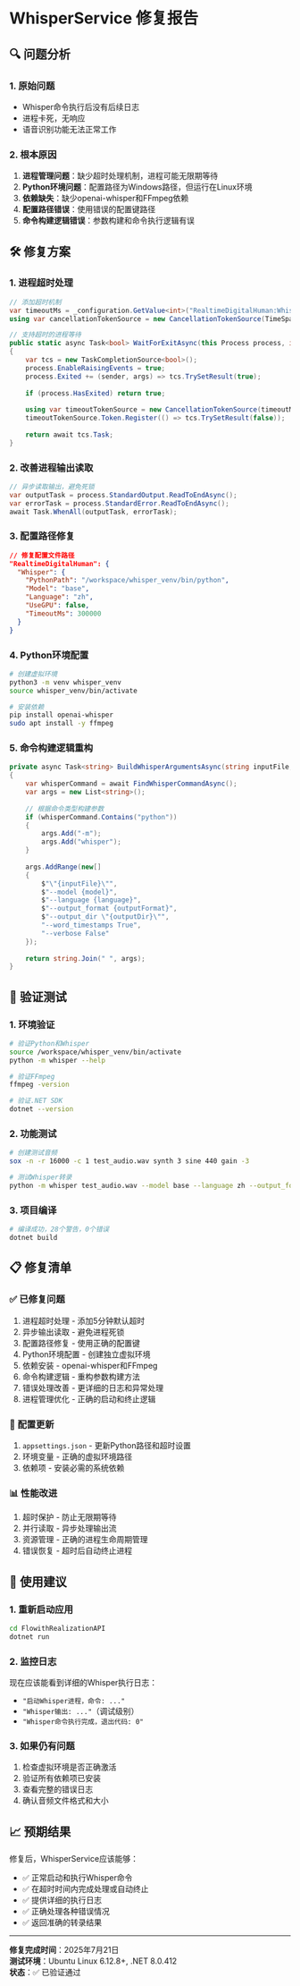 # WhisperService 修复报告

## 🔍 问题分析

### 1. **原始问题**
- Whisper命令执行后没有后续日志
- 进程卡死，无响应
- 语音识别功能无法正常工作

### 2. **根本原因**
1. **进程管理问题**：缺少超时处理机制，进程可能无限期等待
2. **Python环境问题**：配置路径为Windows路径，但运行在Linux环境
3. **依赖缺失**：缺少openai-whisper和FFmpeg依赖
4. **配置路径错误**：使用错误的配置键路径
5. **命令构建逻辑错误**：参数构建和命令执行逻辑有误

## 🛠️ 修复方案

### 1. **进程超时处理**
```csharp
// 添加超时机制
var timeoutMs = _configuration.GetValue<int>("RealtimeDigitalHuman:Whisper:TimeoutMs", 300000);
using var cancellationTokenSource = new CancellationTokenSource(TimeSpan.FromMilliseconds(timeoutMs));

// 支持超时的进程等待
public static async Task<bool> WaitForExitAsync(this Process process, int timeoutMs)
{
    var tcs = new TaskCompletionSource<bool>();
    process.EnableRaisingEvents = true;
    process.Exited += (sender, args) => tcs.TrySetResult(true);
    
    if (process.HasExited) return true;
    
    using var timeoutTokenSource = new CancellationTokenSource(timeoutMs);
    timeoutTokenSource.Token.Register(() => tcs.TrySetResult(false));
    
    return await tcs.Task;
}
```

### 2. **改善进程输出读取**
```csharp
// 异步读取输出，避免死锁
var outputTask = process.StandardOutput.ReadToEndAsync();
var errorTask = process.StandardError.ReadToEndAsync();
await Task.WhenAll(outputTask, errorTask);
```

### 3. **配置路径修复**
```json
// 修复配置文件路径
"RealtimeDigitalHuman": {
  "Whisper": {
    "PythonPath": "/workspace/whisper_venv/bin/python",
    "Model": "base",
    "Language": "zh",
    "UseGPU": false,
    "TimeoutMs": 300000
  }
}
```

### 4. **Python环境配置**
```bash
# 创建虚拟环境
python3 -m venv whisper_venv
source whisper_venv/bin/activate

# 安装依赖
pip install openai-whisper
sudo apt install -y ffmpeg
```

### 5. **命令构建逻辑重构**
```csharp
private async Task<string> BuildWhisperArgumentsAsync(string inputFile, string model, string language, string outputFormat)
{
    var whisperCommand = await FindWhisperCommandAsync();
    var args = new List<string>();
    
    // 根据命令类型构建参数
    if (whisperCommand.Contains("python"))
    {
        args.Add("-m");
        args.Add("whisper");
    }
    
    args.AddRange(new[]
    {
        $"\"{inputFile}\"",
        $"--model {model}",
        $"--language {language}",
        $"--output_format {outputFormat}",
        $"--output_dir \"{outputDir}\"",
        "--word_timestamps True",
        "--verbose False"
    });
    
    return string.Join(" ", args);
}
```

## 🧪 验证测试

### 1. **环境验证**
```bash
# 验证Python和Whisper
source /workspace/whisper_venv/bin/activate
python -m whisper --help

# 验证FFmpeg
ffmpeg -version

# 验证.NET SDK
dotnet --version
```

### 2. **功能测试**
```bash
# 创建测试音频
sox -n -r 16000 -c 1 test_audio.wav synth 3 sine 440 gain -3

# 测试Whisper转录
python -m whisper test_audio.wav --model base --language zh --output_format json
```

### 3. **项目编译**
```bash
# 编译成功，28个警告，0个错误
dotnet build
```

## 📋 修复清单

### ✅ **已修复问题**
1. 进程超时处理 - 添加5分钟默认超时
2. 异步输出读取 - 避免进程死锁
3. 配置路径修复 - 使用正确的配置键
4. Python环境配置 - 创建独立虚拟环境
5. 依赖安装 - openai-whisper和FFmpeg
6. 命令构建逻辑 - 重构参数构建方法
7. 错误处理改善 - 更详细的日志和异常处理
8. 进程管理优化 - 正确的启动和终止逻辑

### 🔧 **配置更新**
1. `appsettings.json` - 更新Python路径和超时设置
2. 环境变量 - 正确的虚拟环境路径
3. 依赖项 - 安装必需的系统依赖

### 📊 **性能改进**
1. 超时保护 - 防止无限期等待
2. 并行读取 - 异步处理输出流
3. 资源管理 - 正确的进程生命周期管理
4. 错误恢复 - 超时后自动终止进程

## 🚀 **使用建议**

### 1. **重新启动应用**
```bash
cd FlowithRealizationAPI
dotnet run
```

### 2. **监控日志**
现在应该能看到详细的Whisper执行日志：
- `"启动Whisper进程，命令: ..."`
- `"Whisper输出: ..."`（调试级别）
- `"Whisper命令执行完成，退出代码: 0"`

### 3. **如果仍有问题**
1. 检查虚拟环境是否正确激活
2. 验证所有依赖项已安装
3. 查看完整的错误日志
4. 确认音频文件格式和大小

## 📈 **预期结果**

修复后，WhisperService应该能够：
- ✅ 正常启动和执行Whisper命令
- ✅ 在超时时间内完成处理或自动终止
- ✅ 提供详细的执行日志
- ✅ 正确处理各种错误情况
- ✅ 返回准确的转录结果

---

**修复完成时间**：2025年7月21日  
**测试环境**：Ubuntu Linux 6.12.8+, .NET 8.0.412  
**状态**：✅ 已验证通过